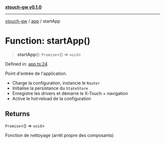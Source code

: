 [**xtouch-gw v0.1.0**](../../README.md)

***

[xtouch-gw](../../README.md) / [app](../README.md) / startApp

# Function: startApp()

> **startApp**(): `Promise`\<() => `void`\>

Defined in: [app.ts:24](https://github.com/JulienCr/xtouch-gw/blob/4762a61efc98f67cb78942b4a0e2d9f4848bdf43/src/app.ts#L24)

Point d'entrée de l'application.
- Charge la configuration, instancie le `Router`
- Initialise la persistance du `StateStore`
- Enregistre les drivers et démarre le X‑Touch + navigation
- Active le hot‑reload de la configuration

## Returns

`Promise`\<() => `void`\>

Fonction de nettoyage (arrêt propre des composants)
